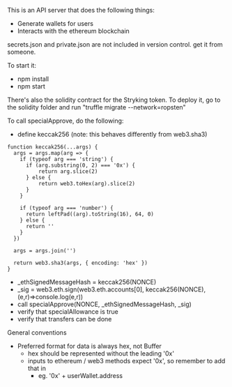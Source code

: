 This is an API server that does the following things:
  - Generate wallets for users
  - Interacts with the ethereum blockchain

secrets.json and private.json are not included in version control. get it from someone.

To start it:
  - npm install
  - npm start

There's also the solidity contract for the Stryking token. To deploy it, go to the solidity folder and run "truffle migrate --network=ropsten"



To call specialApprove, do the following:
  - define keccak256 (note: this behaves differently from web3.sha3)
```
function keccak256(...args) {
  args = args.map(arg => {
    if (typeof arg === 'string') {
      if (arg.substring(0, 2) === '0x') {
          return arg.slice(2)
      } else {
          return web3.toHex(arg).slice(2)
      }
    }

    if (typeof arg === 'number') {
      return leftPad((arg).toString(16), 64, 0)
    } else {
      return ''
    }
  })

  args = args.join('')

  return web3.sha3(args, { encoding: 'hex' })
}
```
  - _ethSignedMessageHash = keccak256(NONCE)
  - _sig = web3.eth.sign(web3.eth.accounts[0], keccak256(NONCE), (e,r)=>console.log(e,r))
  - call specialApprove(NONCE, _ethSignedMessageHash, _sig)
  - verify that specialAllowance is true
  - verify that transfers can be done

General conventions
- Preferred format for data is always hex, not Buffer
  - hex should be represented without the leading '0x'
  - inputs to ethereum / web3 methods expect '0x', so remember to add that in
    - eg. '0x' + userWallet.address
